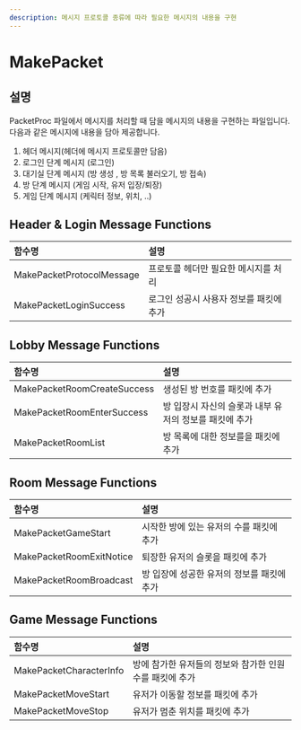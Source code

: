 ```yaml
---
description: 메시지 프로토콜 종류에 따라 필요한 메시지의 내용을 구현
---
```


# MakePacket

## 설명

PacketProc 파일에서 메시지를 처리할 때 담을 메시지의 내용을 구현하는 파일입니다.  
다음과 같은 메시지에 내용을 담아 제공합니다.

1. 헤더 메시지\(헤더에 메시지 프로토콜만 담음\)  
2. 로그인 단계 메시지 \(로그인\)  
3. 대기실 단계 메시지 \(방 생‌성 , 방 목록 불러오기, 방 접속\)  
4. 방 단계 메시지 \(게임 시작, 유저 입장/퇴장\)  
5. 게임 단계 메시지 \(케릭터 정보,  위치, ..\)

## Header & Login Message Functions

| 함수명 | 설명 |
| :--- | :--- |
| MakePacketProtocolMessage | 프로토콜 헤더만 필요한 메시지를 처리 |
| MakePacketLoginSuccess | 로그인 성공시 사용자 정보를 패킷에 추가 |



## Lobby Message Functions

| 함수명 | 설명 |
| :--- | :--- |
| MakePacketRoomCreateSuccess | 생성된 방 번호를 패킷에 추가 |
| MakePacketRoomEnterSuccess | 방 입장시 자신의 슬롯과 내부 유저의 정보를 패킷에 추가 |
| MakePacketRoomList | 방 목록에 대한 정보를을 패킷에 추가 |

## Room Message Functions

| 함수명 | 설명 |
| :--- | :--- |
| MakePacketGameStart | 시작한 방에 있는 유저의 수를 패킷에 추가 |
| MakePacketRoomExitNotice | 퇴장한 유저의 슬롯을 패킷에 추가 |
| MakePacketRoomBroadcast | 방 입장에 성공한 유저의 정보를 패킷에 추가 |

## Game Message Functions

| 함수명 | 설명 |
| :--- | :--- |
| MakePacketCharacterInfo | 방에 참가한 유저들의 정보와 참가한 인원 수를 패킷에 추가 |
| MakePacketMoveStart | 유저가 이동할 정보를 패킷에 추가 |
| MakePacketMoveStop | 유저가 멈춘 위치를 패킷에 추가 |

